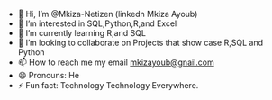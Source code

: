 - 👋 Hi, I’m @Mkiza-Netizen (linkedn Mkiza Ayoub)
- 👀 I’m interested in SQL,Python,R,and Excel
- 🌱 I’m currently learning R,and SQL
- 💞️ I’m looking to collaborate on Projects that show case R,SQL and Python
- 📫 How to reach me my email mkizayoub@gnail.com
- 😄 Pronouns: He
- ⚡ Fun fact: Technology Technology Everywhere.

<!---
Mkiza-Netizen/Mkiza-Netizen is a ✨ special ✨ repository because its `README.md` (this file) appears on your GitHub profile.
You can click the Preview link to take a look at your changes.
--->
